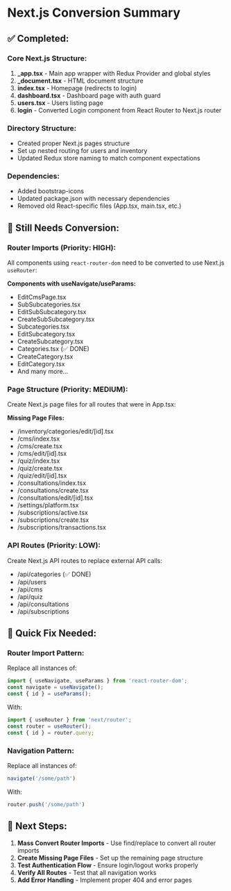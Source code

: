 # Next.js Conversion Summary

## ✅ Completed:

### Core Next.js Structure:
1. **_app.tsx** - Main app wrapper with Redux Provider and global styles
2. **_document.tsx** - HTML document structure
3. **index.tsx** - Homepage (redirects to login)
4. **dashboard.tsx** - Dashboard page with auth guard
5. **users.tsx** - Users listing page
6. **login** - Converted Login component from React Router to Next.js router

### Directory Structure:
- Created proper Next.js pages structure
- Set up nested routing for users and inventory
- Updated Redux store naming to match component expectations

### Dependencies:
- Added bootstrap-icons
- Updated package.json with necessary dependencies
- Removed old React-specific files (App.tsx, main.tsx, etc.)

## 🔄 Still Needs Conversion:

### Router Imports (Priority: HIGH):
All components using `react-router-dom` need to be converted to use Next.js `useRouter`:

**Components with useNavigate/useParams:**
- EditCmsPage.tsx
- SubSubcategories.tsx  
- EditSubSubcategory.tsx
- CreateSubSubcategory.tsx
- Subcategories.tsx
- EditSubcategory.tsx
- CreateSubcategory.tsx
- Categories.tsx (✅ DONE)
- CreateCategory.tsx
- EditCategory.tsx
- And many more...

### Page Structure (Priority: MEDIUM):
Create Next.js page files for all routes that were in App.tsx:

**Missing Page Files:**
- /inventory/categories/edit/[id].tsx
- /cms/index.tsx
- /cms/create.tsx
- /cms/edit/[id].tsx
- /quiz/index.tsx
- /quiz/create.tsx
- /quiz/edit/[id].tsx
- /consultations/index.tsx
- /consultations/create.tsx
- /consultations/edit/[id].tsx
- /settings/platform.tsx
- /subscriptions/active.tsx
- /subscriptions/create.tsx
- /subscriptions/transactions.tsx

### API Routes (Priority: LOW):
Create Next.js API routes to replace external API calls:
- /api/categories (✅ DONE)
- /api/users
- /api/cms
- /api/quiz
- /api/consultations
- /api/subscriptions

## 🚨 Quick Fix Needed:

### Router Import Pattern:
Replace all instances of:
```typescript
import { useNavigate, useParams } from 'react-router-dom';
const navigate = useNavigate();
const { id } = useParams();
```

With:
```typescript
import { useRouter } from 'next/router';
const router = useRouter();
const { id } = router.query;
```

### Navigation Pattern:
Replace all instances of:
```typescript
navigate('/some/path')
```

With:
```typescript
router.push('/some/path')
```

## 🎯 Next Steps:

1. **Mass Convert Router Imports** - Use find/replace to convert all router imports
2. **Create Missing Page Files** - Set up the remaining page structure  
3. **Test Authentication Flow** - Ensure login/logout works properly
4. **Verify All Routes** - Test that all navigation works
5. **Add Error Handling** - Implement proper 404 and error pages